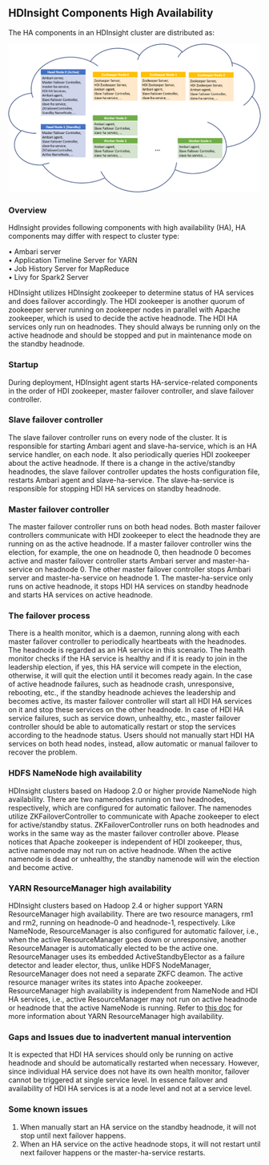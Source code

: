 ## **HDInsight Components High Availability**

The HA components in an HDInsight cluster are distributed as:

![HDI HA Services](./media/hdinsight-high-availability-services/hdinsight-ha-services.png)

### **Overview**
HdInsight provides following components with high availability (HA), HA components may differ with respect to cluster type:

•	Ambari server \
•	Application Timeline Server for YARN \
•	Job History Server for MapReduce \
•	Livy for Spark2 Server

HDInsight utilizes HDInsight zookeeper to determine status of HA services and does failover accordingly. The HDI zookeeper is another quorum of zookeeper server running on zookeeper nodes in parallel with Apache zookeeper, which is used to decide the active headnode. The HDI HA services only run on headnodes. They should always be running only on the active headnode and should be stopped and put in maintenance mode on the standby headnode.

### **Startup**
During deployment, HDInsight agent starts HA-service-related components in the order of HDI zookeeper, master failover controller, and slave failover controller.

### **Slave failover controller**

The slave failover controller runs on every node of the cluster. It is responsible for starting Ambari agent and slave-ha-service, which is an HA service handler, on each node. It also periodically queries HDI zookeeper about the active headnode. If there is a change in the active/standby headnodes, the slave failover controller updates the hosts configuration file, restarts Ambari agent and slave-ha-service. The slave-ha-service is responsible for stopping HDI HA services on standby headnode.

### **Master failover controller**
The master failover controller runs on both head nodes. Both master failover controllers communicate with HDI zookeeper to elect the headnode they are running on as the active headnode. If a master failover controller wins the election, for example, the one on headnode 0, then headnode 0 becomes active and master failover controller starts Ambari server and master-ha-service on headnode 0. The other master failover controller stops Ambari server and master-ha-service on headnode 1. The master-ha-service only runs on active headnode, it stops HDI HA services on standby headnode and starts HA services on active headnode.

### **The failover process**
There is a health monitor, which is a daemon, running along with each master failover controller to periodically heartbeats with the headnodes. The headnode is regarded as an HA service in this scenario. The health monitor checks if the HA service is healthy and if it is ready to join in the leadership election, if yes, this HA service will compete in the election, otherwise, it will quit the election until it becomes ready again. In the case of active headnode failures, such as headnode crash, unresponsive, rebooting, etc., if the standby headnode achieves the leadership and becomes active, its master failover controller will start all HDI HA services on it and stop these services on the other headnode. In case of HDI HA service failures, such as service down, unhealthy, etc., master failover controller should be able to automatically restart or stop the services according to the headnode status. Users should not manually start HDI HA services on both head nodes, instead, allow automatic or manual failover to recover the problem.

### **HDFS NameNode high availability**
HDInsight clusters based on Hadoop 2.0 or higher provide NameNode high availability. There are two namenodes running on two headnodes, respectively, which are configured for automatic failover. The namenodes utilize ZKFailoverController to communicate with Apache zookeeper to elect for active/standby status. ZKFailoverController runs on both headnodes and works in the same way as the master failover controller above. Please notices that Apache zookeeper is independent of HDI zookeeper, thus, active namenode may not run on active headnode. When the active namenode is dead or unhealthy, the standby namenode will win the election and become active.

### **YARN ResourceManager high availability**
HDInsight clusters based on Hadoop 2.4 or higher support YARN ResourceManager high availability. There are two resource managers, rm1 and rm2, running on headnode-0 and headnode-1, respectively. Like NameNode, ResourceManager is also configured for automatic failover, i.e., when the active ResourceManager goes down or unresponsive, another ResourceManager is automatically elected to be the active one. ResourceManager uses its embedded ActiveStandbyElector as a failure detector and leader elector, thus, unlike HDFS NodeManager, ResourceManager does not need a separate ZKFC deamon. The active resource manager writes its states into Apache zookeeper. ResourceManager high availability is independent from NameNode and HDI HA services, i.e., active ResourceManager may not run on active headnode or headnode that the active NameNode is running. Refer to [this doc](https://hadoop.apache.org/docs/current/hadoop-yarn/hadoop-yarn-site/ResourceManagerHA.html) for more information about YARN ResourceManager high availability.


### **Gaps and Issues due to inadvertent manual intervention**
It is expected that HDI HA services should only be running on active headnode and should be automatically restarted when necessary. However, since individual HA service does not have its own health monitor, failover cannot be triggered at single service level. In essence failover and availability of HDI HA services is at a node level and not at a service level.

### **Some known issues**
1. When manually start an HA service on the standby headnode, it will not stop until next failover happens.
2. When an HA service on the active headnode stops, it will not restart until next failover happens or the master-ha-service restarts.
